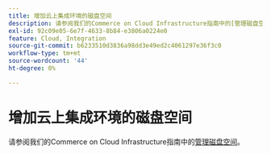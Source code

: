 ```yaml
---
title: 增加云上集成环境的磁盘空间
description: 请参阅我们的Commerce on Cloud Infrastructure指南中的[管理磁盘空间](https://experienceleague.adobe.com/zh-hans/docs/commerce-cloud-service/user-guide/develop/storage/manage-disk-space)。
exl-id: 92c09e05-6e7f-4633-8b84-e3806a0224e0
feature: Cloud, Integration
source-git-commit: b6233510d3836a98dd3e49ed2c4061297e36f3c0
workflow-type: tm+mt
source-wordcount: '44'
ht-degree: 0%

---
```


# 增加云上集成环境的磁盘空间

请参阅我们的Commerce on Cloud Infrastructure指南中的[管理磁盘空间](https://experienceleague.adobe.com/zh-hans/docs/commerce-cloud-service/user-guide/develop/storage/manage-disk-space)。
